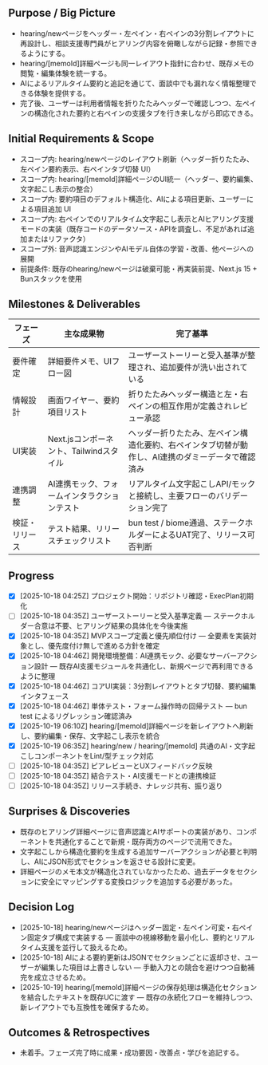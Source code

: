 ## Purpose / Big Picture

- hearing/newページをヘッダー・左ペイン・右ペインの3分割レイアウトに再設計し、相談支援専門員がヒアリング内容を俯瞰しながら記録・参照できるようにする。
- hearing/[memoId]詳細ページも同一レイアウト指針に合わせ、既存メモの閲覧・編集体験を統一する。
- AIによるリアルタイム要約と追記を通じて、面談中でも漏れなく情報整理できる体験を提供する。
- 完了後、ユーザーは利用者情報を折りたたみヘッダーで確認しつつ、左ペインの構造化された要約と右ペインの支援タブを行き来しながら即応できる。

## Initial Requirements & Scope

- スコープ内: hearing/newページのレイアウト刷新（ヘッダー折りたたみ、左ペイン要約表示、右ペインタブ切替 UI）
- スコープ内: hearing/[memoId]詳細ページのUI統一（ヘッダー、要約編集、文字起こし表示の整合）
- スコープ内: 要約項目のデフォルト構造化、AIによる項目更新、ユーザーによる項目追加 UI
- スコープ内: 右ペインでのリアルタイム文字起こし表示とAIヒアリング支援モードの実装（既存コードのデータソース・APIを調査し、不足があれば追加またはリファクタ）
- スコープ外: 音声認識エンジンやAIモデル自体の学習・改善、他ページへの展開
- 前提条件: 既存のhearing/newページは破棄可能・再実装前提、Next.js 15 + Bunスタックを使用

## Milestones & Deliverables

| フェーズ | 主な成果物 | 完了基準 |
|-----------|-------------|-----------|
| 要件確定 | 詳細要件メモ、UIフロー図 | ユーザーストーリーと受入基準が整理され、追加要件が洗い出されている |
| 情報設計 | 画面ワイヤー、要約項目リスト | 折りたたみヘッダー構造と左・右ペインの相互作用が定義されレビュー承認 |
| UI実装 | Next.jsコンポーネント、Tailwindスタイル | ヘッダー折りたたみ、左ペイン構造化要約、右ペインタブ切替が動作し、AI連携のダミーデータで確認済み |
| 連携調整 | AI連携モック、フォームインタラクションテスト | リアルタイム文字起こしAPI/モックと接続し、主要フローのバリデーション完了 |
| 検証・リリース | テスト結果、リリースチェックリスト | bun test / biome通過、ステークホルダーによるUAT完了、リリース可否判断 |

## Progress

- [x] [2025-10-18 04:25Z] プロジェクト開始：リポジトリ確認・ExecPlan初期化
- [ ] [2025-10-18 04:35Z] ユーザーストーリーと受入基準定義 — ステークホルダー合意は不要、ヒアリング結果の具体化を今後実施
- [x] [2025-10-18 04:35Z] MVPスコープ定義と優先順位付け — 全要素を実装対象とし、優先度付け無しで進める方針を確定
- [x] [2025-10-18 04:46Z] 開発環境整備：AI連携モック、必要なサーバーアクション設計 — 既存AI支援モジュールを共通化し、新規ページで再利用できるように整理
- [x] [2025-10-18 04:46Z] コアUI実装：3分割レイアウトとタブ切替、要約編集インタフェース
- [x] [2025-10-18 04:46Z] 単体テスト・フォーム操作時の回帰テスト — bun test によるリグレッション確認済み
- [x] [2025-10-19 06:10Z] hearing/[memoId]詳細ページを新レイアウトへ刷新し、要約編集・保存、文字起こし表示を統合
- [x] [2025-10-19 06:35Z] hearing/new / hearing/[memoId] 共通のAI・文字起こしコンポーネントをLint/型チェック対応
- [ ] [2025-10-18 04:35Z] ピアレビューとUXフィードバック反映
- [ ] [2025-10-18 04:35Z] 結合テスト・AI支援モードとの連携検証
- [ ] [2025-10-18 04:35Z] リリース手続き、ナレッジ共有、振り返り

## Surprises & Discoveries

- 既存のヒアリング詳細ページに音声認識とAIサポートの実装があり、コンポーネントを共通化することで新規・既存両方のページで流用できた。
- 文字起こしから構造化要約を生成する追加サーバーアクションが必要と判明し、AIにJSON形式でセクションを返させる設計に変更。
- 詳細ページのメモ本文が構造化されていなかったため、過去データをセクションに安全にマッピングする変換ロジックを追加する必要があった。

## Decision Log

- [2025-10-18] hearing/newページはヘッダー固定・左ペイン可変・右ペイン固定タブ構成で実装する — 面談中の視線移動を最小化し、要約とリアルタイム支援を並行して扱えるため。
- [2025-10-18] AIによる要約更新はJSONでセクションごとに返却させ、ユーザーが編集した項目は上書きしない — 手動入力との競合を避けつつ自動補完を成立させるため。
- [2025-10-19] hearing/[memoId]詳細ページの保存処理は構造化セクションを結合したテキストを既存UCに渡す — 既存の永続化フローを維持しつつ、新レイアウトでも互換性を確保するため。

## Outcomes & Retrospectives

- 未着手。フェーズ完了時に成果・成功要因・改善点・学びを追記する。
